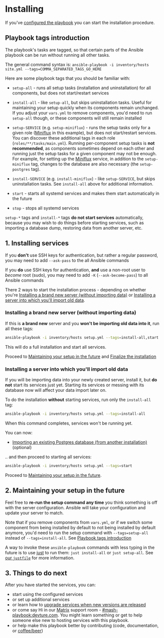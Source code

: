 # Installing

If you've [configured the playbook](configuring-playbook.md) you can start the installation procedure.

## Playbook tags introduction

The playbook's tasks are tagged, so that certain parts of the Ansible playbook can be run without running all other tasks.

The general command syntax is: `ansible-playbook -i inventory/hosts site.yml --tags=COMMA_SEPARATED_TAGS_GO_HERE`

Here are some playbook tags that you should be familiar with:

- `setup-all` - runs all setup tasks (installation and uninstallation) for all components, but does not start/restart services

- `install-all` - like `setup-all`, but skips uninstallation tasks. Useful for maintaining your setup quickly when its components remain unchanged. If you adjust your `vars.yml` to remove components, you'd need to run `setup-all` though, or these components will still remain installed

- `setup-SERVICE` (e.g. `setup-miniflux`) - runs the setup tasks only for a given role ([Miniflux](services/miniflux.md) in this example), but does not start/restart services. You can discover these additional tags in each role (`roles/**/tasks/main.yml`). Running per-component setup tasks is **not recommended**, as components sometimes depend on each other and running just the setup tasks for a given component may not be enough. For example, for setting up the [Miniflux](services/miniflux.md) service, in addition to the `setup-miniflux` tag, changes to the database are also necessary (the `setup-postgres` tag).

- `install-SERVICE` (e.g. `install-miniflux`) - like `setup-SERVICE`, but skips uninstallation tasks. See `install-all` above for additional information.

- `start` - starts all systemd services and makes them start automatically in the future

- `stop` - stops all systemd services

`setup-*` tags and `install-*` tags **do not start services** automatically, because you may wish to do things before starting services, such as importing a database dump, restoring data from another server, etc.


## 1. Installing services

If you **don't** use SSH keys for authentication, but rather a regular password, you may need to add `--ask-pass` to the all Ansible commands

If you **do** use SSH keys for authentication, **and** use a non-root user to *become* root (sudo), you may need to add `-K` (`--ask-become-pass`) to all Ansible commands

There 2 ways to start the installation process - depending on whether you're [Installing a brand new server (without importing data)](#installing-a-brand-new-server-without-importing-data) or [Installing a server into which you'll import old data](#installing-a-server-into-which-youll-import-old-data).


### Installing a brand new server (without importing data)

If this is **a brand new** server and you **won't be importing old data into it**, run all these tags:

```sh
ansible-playbook -i inventory/hosts setup.yml --tags=install-all,start
```

This will do a full installation and start all services.

Proceed to [Maintaining your setup in the future](#2-maintaining-your-setup-in-the-future) and [Finalize the installation](#3-finalize-the-installation)


### Installing a server into which you'll import old data

If you will be importing data into your newly created server, install it, but **do not** start its services just yet.
Starting its services or messing with its database now will affect your data import later on.

To do the installation **without** starting services, run only the `install-all` tag:

```sh
ansible-playbook -i inventory/hosts setup.yml --tags=install-all
```

When this command completes, services won't be running yet.

You can now:

- [Importing an existing Postgres database (from another installation)](services/postgres.md#importing) (optional)

.. and then proceed to starting all services:

```sh
ansible-playbook -i inventory/hosts setup.yml --tags=start
```

Proceed to [Maintaining your setup in the future](#2-maintaining-your-setup-in-the-future).


## 2. Maintaining your setup in the future

Feel free to **re-run the setup command any time** you think something is off with the server configuration. Ansible will take your configuration and update your server to match.

Note that if you remove components from `vars.yml`, or if we switch some component from being installed by default to not being installed by default anymore, you'd need to run the setup command with `--tags=setup-all` instead of `--tags=install-all`. See [Playbook tags introduction](#playbook-tags-introduction)

A way to invoke these `ansible-playbook` commands with less typing in the future is to use [just](https://github.com/casey/just) to run them: `just install-all` or `just setup-all`. See [our `justfile`](../justfile) for more information.


## 3. Things to do next

After you have started the services, you can:

- start using the configured services
- or set up additional services
- or learn how to [upgrade services when new versions are released](maintenance-upgrading-services.md)
- or come say Hi in our [Matrix](https://matrix.org) support room - [#mash-playbook:devture.com](https://matrix.to/#/#mash-playbook:devture.com). You might learn something or get to help someone else new to hosting services with this playbook.
- or help make this playbook better by contributing (code, documentation, or [coffee/beer](https://liberapay.com/mother-of-all-self-hosting/donate))
